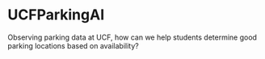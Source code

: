 # UCFParkingAI
Observing parking data at UCF, how can we help students determine good parking locations based on availability?